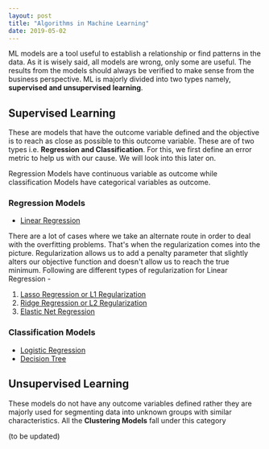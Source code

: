 ```yaml
---
layout: post
title: "Algorithms in Machine Learning"
date: 2019-05-02
---
```


ML models are a tool useful to establish a relationship or find patterns in the data. As it is wisely said, all models are wrong, only some are useful. The results from the models should always be verified to make sense from the business perspective.
ML is majorly divided into two types namely, **supervised and unsupervised learning**.

## Supervised Learning

These are models that have the outcome variable defined and the objective is to reach as close as possible to this outcome variable. These are of two types i.e. **Regression and Classification**. For this, we first define an error metric to help us with our cause. We will look into this later on.

Regression Models have continuous variable as outcome while classification Models have categorical variables as outcome.

### Regression Models

- [Linear Regression](https://abhisheksanghai.github.io/2019/05/03/linear-regression) 

There are a lot of cases where we take an alternate route in order to deal with the overfitting problems. That's when the regularization comes into the picture. Regularization allows us to add a penalty parameter that slightly alters our objective function and doesn't allow us to reach the true minimum. Following are different types of regularization for Linear Regression - 

1. [Lasso Regression or L1 Regularization]()
2. [Ridge Regression or L2 Regularization]()
3. [Elastic Net Regression]()

### Classification Models

- [Logistic Regression]()
- [Decision Tree]()

## Unsupervised Learning

These models do not have any outcome variables defined rather they are majorly used for segmenting data into unknown groups with similar characteristics. All the **Clustering Models** fall under this category

(to be updated)




